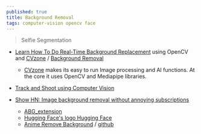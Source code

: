 ```yaml
---
published: true
title: Background Removal
tags: computer-vision opencv face
---
```

> Selfie Segmentation

- [Learn How To Do Real-Time Background Replacement](https://www.analyticsvidhya.com/blog/2021/07/learn-how-to-do-real-time-background-replacement-using-opencv-and-cvzone/) using OpenCV and [CVzone](https://github.com/cvzone/cvzone) / [Background Removal](https://www.youtube.com/watch?v=k7cVPGpnels)
	- [CVzone](https://github.com/cvzone/cvzone) makes its easy to run Image processing and AI functions. At the core it uses OpenCV and Mediapipe libraries.
    
- [Track and Shoot using Computer Vision](https://www.youtube.com/watch?v=JgZbKn8Xcpg)

- [	Show HN: Image background removal without annoying subscriptions ](https://news.ycombinator.com/item?id=36064639)
	- [ABG_extension ](https://github.com/KutsuyaYuki/ABG_extension)
    - [Hugging Face's logo Hugging Face](https://huggingface.co/spaces/skytnt/anime-remove-background)
    - [Anime Remove Background](https://skytnt-anime-remove-background.hf.space/?__theme=light) / [github](https://github.com/SkyTNT/anime-segmentation/)